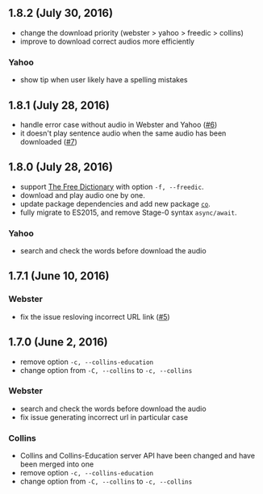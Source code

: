 ## 1.8.2 (July 30, 2016)

- change the download priority (webster > yahoo > freedic > collins)
- improve to download correct audios more efficiently

### Yahoo
- show tip when user likely have a spelling mistakes

## 1.8.1 (July 28, 2016)

- handle error case without audio in Webster and Yahoo ([#6](https://github.com/zlargon/voc/issues/6))
- it doesn't play sentence audio when the same audio has been downloaded ([#7](https://github.com/zlargon/voc/issues/7))

## 1.8.0 (July 28, 2016)

- support [The Free Dictionary](http://www.thefreedictionary.com/) with option `-f, --freedic`.
- download and play audio one by one.
- update package dependencies and add new package [`co`](https://github.com/tj/co).
- fully migrate to ES2015, and remove Stage-0 syntax `async/await`.

### Yahoo
- search and check the words before download the audio

## 1.7.1 (June 10, 2016)

### Webster
- fix the issue resloving incorrect URL link ([#5](https://github.com/zlargon/voc/issues/5))

## 1.7.0 (June 2, 2016)

- remove option `-c, --collins-education`
- change option from `-C, --collins` to `-c, --collins`

### Webster
- search and check the words before download the audio
- fix issue generating incorrect url in particular case

### Collins
- Collins and Collins-Education server API have been changed and have been merged into one
- remove option `-c, --collins-education`
- change option from `-C, --collins` to `-c, --collins`
